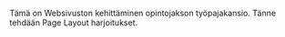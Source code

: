 Tämä on Websivuston kehittäminen opintojakson työpajakansio. Tänne tehdään Page Layout harjoitukset.